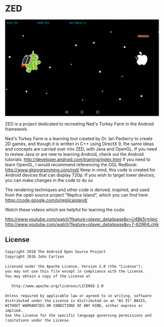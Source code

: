 ZED
=======

![](screenshots/gameplay.png)

ZED is a project dedicated to recreating Ned's Turkey Farm in the Android framework.

Ned's Turkey Farm is a learning tool created by Dr. Ian Parberry to create 2D games, and 
though it is written in C++ using DirectX 9, the same ideas and concepts are carried over
into ZED, with Java and OpenGL. If you need to review Java or are new to learning Android,
check out the Android tutorials: http://developer.android.com/training/index.html
If you need to learn OpenGL, I would recommend referencing the OGL Redbook:
http://www.glprogramming.com/red/
Keep in mind, this code is created for Android devices that can display 
720p. If you wish to target lower devices, you can make changes in the code to do so

The rendering techniques and other code is derived, inspired, and used from the open source project
"Replica Island", which you can find here:
https://code.google.com/p/replicaisland/

Watch these videos which are helpful for learning the code:

http://www.youtube.com/watch?feature=player_detailpage&v=U4Bk5rmIpic
http://www.youtube.com/watch?feature=player_detailpage&v=7-62tRHLcHk


License
--------

    Copyright 2010 The Android Open Source Project 
    Copyright 2016 John Carlson

    Licensed under the Apache License, Version 2.0 (the "License");
    you may not use this file except in compliance with the License.
    You may obtain a copy of the License at

       http://www.apache.org/licenses/LICENSE-2.0

    Unless required by applicable law or agreed to in writing, software
    distributed under the License is distributed on an "AS IS" BASIS,
    WITHOUT WARRANTIES OR CONDITIONS OF ANY KIND, either express or implied.
    See the License for the specific language governing permissions and
    limitations under the License.
